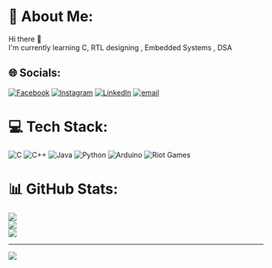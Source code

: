 # 💫 About Me:
Hi there 👋<br>I'm currently learning C, RTL designing , Embedded Systems , DSA<br>


## 🌐 Socials:
[![Facebook](https://img.shields.io/badge/Facebook-%231877F2.svg?logo=Facebook&logoColor=white)](https://facebook.com/100087464830089) [![Instagram](https://img.shields.io/badge/Instagram-%23E4405F.svg?logo=Instagram&logoColor=white)](https://instagram.com/dheemanth__12_02) [![LinkedIn](https://img.shields.io/badge/LinkedIn-%230077B5.svg?logo=linkedin&logoColor=white)](https://linkedin.com/in/h-dheemanth) [![email](https://img.shields.io/badge/Email-D14836?logo=gmail&logoColor=white)](mailto:dheemanthh74@gmail.com) 

# 💻 Tech Stack:
![C](https://img.shields.io/badge/c-%2300599C.svg?style=flat-square&logo=c&logoColor=white) ![C++](https://img.shields.io/badge/c++-%2300599C.svg?style=flat-square&logo=c%2B%2B&logoColor=white) ![Java](https://img.shields.io/badge/java-%23ED8B00.svg?style=flat-square&logo=openjdk&logoColor=white) ![Python](https://img.shields.io/badge/python-3670A0?style=flat-square&logo=python&logoColor=ffdd54) ![Arduino](https://img.shields.io/badge/-Arduino-00979D?style=flat-square&logo=Arduino&logoColor=white) ![Riot Games](https://img.shields.io/badge/riotgames-D32936.svg?style=flat-square&logo=riotgames&logoColor=white)
# 📊 GitHub Stats:
![](https://github-readme-stats.vercel.app/api?username=Dheemanth1202&theme=dark&hide_border=false&include_all_commits=true&count_private=true)<br/>
![](https://nirzak-streak-stats.vercel.app/?user=Dheemanth1202&theme=dark&hide_border=false)<br/>
![](https://github-readme-stats.vercel.app/api/top-langs/?username=Dheemanth1202&theme=dark&hide_border=false&include_all_commits=true&count_private=true&layout=compact)

---
[![](https://visitcount.itsvg.in/api?id=Dheemanth1202&icon=0&color=0)](https://visitcount.itsvg.in)

<!-- Proudly created with GPRM ( https://gprm.itsvg.in ) -->
